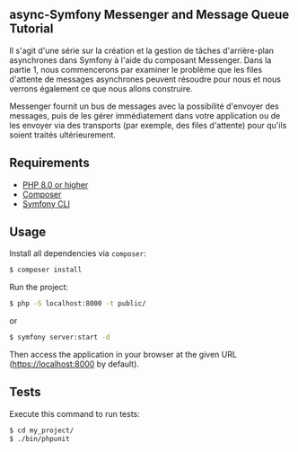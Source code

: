 async-Symfony Messenger and Message Queue Tutorial
-------------

Il s'agit d'une série sur la création et la gestion de tâches d'arrière-plan asynchrones dans Symfony à l'aide du composant Messenger. Dans la partie 1, nous commencerons par examiner le problème que les files d'attente de messages asynchrones peuvent résoudre pour nous et nous verrons également ce que nous allons construire.

Messenger fournit un bus de messages avec la possibilité d'envoyer des messages, puis de les gérer immédiatement dans votre application ou de les envoyer via des transports (par exemple, des files d'attente) pour qu'ils soient traités ultérieurement.

Requirements
------------
- [PHP 8.0 or higher](https://www.php.net/downloads.php)
- [Composer](https://getcomposer.org/)
- [Symfony CLI](https://symfony.com/download)
<!-- - [Docker](https://www.docker.com/) -->

Usage
-----
Install all dependencies via `composer`:

```bash
$ composer install
```
Run the project:

```bash
$ php -S localhost:8000 -t public/
```
or

```bash
$ symfony server:start -d
```

Then access the application in your browser at the given URL (<https://localhost:8000> by default).

Tests
-----
Execute this command to run tests:

```bash
$ cd my_project/
$ ./bin/phpunit
```


